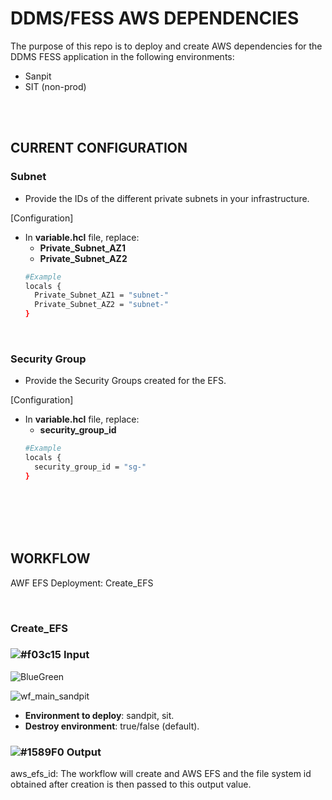 # DDMS/FESS AWS DEPENDENCIES
The purpose of this repo is to deploy and create AWS dependencies for the DDMS FESS application in the following environments:
- Sanpit
- SIT (non-prod)

<br />
<br />



## CURRENT CONFIGURATION

### Subnet
- Provide the IDs of the different private subnets in your infrastructure.

[Configuration] <br />
- In **variable.hcl** file, replace:
  -  **Private_Subnet_AZ1**
  -  **Private_Subnet_AZ2** 
  ```bash
  #Example
  locals {
    Private_Subnet_AZ1 = "subnet-"
    Private_Subnet_AZ2 = "subnet-"
  }
  ```

<br />

### Security Group
- Provide the Security Groups created for the EFS. 

[Configuration] <br />
- In **variable.hcl** file, replace:
  -  **security_group_id**
  ```bash
  #Example
  locals {
    security_group_id = "sg-"
  }
  ```

<br />
<br />
<br />
<br />

## WORKFLOW
AWF EFS Deployment: Create_EFS

<br />

### Create_EFS

### ![#f03c15](https://via.placeholder.com/10/f03c15?text=+) **Input** <br />

![BlueGreen](https://user-images.githubusercontent.com/118230168/233266682-ee69594e-8294-483f-a240-0b7ef97ab002.png)

![wf_main_sandpit](https://github.com/mr-nget-1/tf-aws-bunnn-cloud-resume/assets/139294222/e5a507bc-9699-4971-8223-34f0cb108612)

- **Environment to deploy**: sandpit, sit.
- **Destroy environment**: true/false (default). 

### ![#1589F0](https://via.placeholder.com/10/1589F0?text=+) **Output** <br />

aws_efs_id: The workflow will create and AWS EFS and the file system id obtained after creation is then passed to this output value. 

<br />

